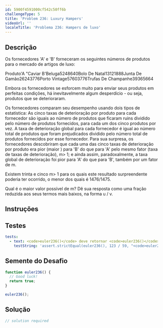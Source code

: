 ```yaml
---
id: 5900f4591000cf542c50ff6b
challengeType: 5
title: 'Problem 236: Luxury Hampers'
videoUrl: ''
localeTitle: 'Problema 236: Hampers de luxo'
---
```


## Descrição
<section id="description"> Os fornecedores &#39;A&#39; e &#39;B&#39; forneceram os seguintes números de produtos para o mercado de artigos de luxo: <p> Produto&#39;A &quot;Caviar B&#39;Beluga5248640Bolo De Natal13121888Junta De Gamão26243776Porto Vintage57603776Trufas De Champanhe39365664 </p><p> Embora os fornecedores se esforcem muito para enviar seus produtos em perfeitas condições, há inevitavelmente algum desperdício - ou seja, produtos que se deterioraram. </p><p> Os fornecedores comparam seu desempenho usando dois tipos de estatística: As cinco taxas de deterioração por produto para cada fornecedor são iguais ao número de produtos que ficaram ruins dividido pelo número de produtos fornecidos, para cada um dos cinco produtos por vez. A taxa de deterioração global para cada fornecedor é igual ao número total de produtos que foram prejudicados dividido pelo número total de produtos fornecidos por esse fornecedor. Para sua surpresa, os fornecedores descobriram que cada uma das cinco taxas de deterioração por produto era pior (maior ) para &#39;B&#39; do que para &#39;A&#39; pelo mesmo fator (taxa de taxas de deterioração), m&gt; 1; e ainda assim, paradoxalmente, a taxa global de deterioração foi pior para &#39;A&#39; do que para &#39;B&#39;, também por um fator de m. </p><p> Existem trinta e cinco m&gt; 1 para os quais este resultado surpreendente poderia ter ocorrido, o menor dos quais é 1476/1475. </p><p> Qual é o maior valor possível de m? Dê sua resposta como uma fração reduzida aos seus termos mais baixos, na forma u / v. </p></section>

## Instruções
<section id="instructions">
</section>

## Testes
<section id='tests'>

```yml
tests:
  - text: <code>euler236()</code> deve retornar <code>euler236()</code> .
    testString: 'assert.strictEqual(euler236(), 123 / 59, "<code>euler236()</code> should return 123 / 59.");'

```

</section>

## Semente do Desafio
<section id='challengeSeed'>

<div id='js-seed'>

```js
function euler236() {
  // Good luck!
  return true;
}

euler236();

```

</div>



</section>

## Solução
<section id='solution'>

```js
// solution required
```
</section>
